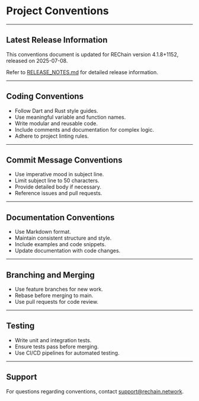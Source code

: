 # Project Conventions

---

## Latest Release Information

This conventions document is updated for REChain version 4.1.8+1152, released on 2025-07-08.

Refer to [RELEASE_NOTES.md](./RELEASE_NOTES.md) for detailed release information.

---

## Coding Conventions

- Follow Dart and Rust style guides.
- Use meaningful variable and function names.
- Write modular and reusable code.
- Include comments and documentation for complex logic.
- Adhere to project linting rules.

---

## Commit Message Conventions

- Use imperative mood in subject line.
- Limit subject line to 50 characters.
- Provide detailed body if necessary.
- Reference issues and pull requests.

---

## Documentation Conventions

- Use Markdown format.
- Maintain consistent structure and style.
- Include examples and code snippets.
- Update documentation with code changes.

---

## Branching and Merging

- Use feature branches for new work.
- Rebase before merging to main.
- Use pull requests for code review.

---

## Testing

- Write unit and integration tests.
- Ensure tests pass before merging.
- Use CI/CD pipelines for automated testing.

---

## Support

For questions regarding conventions, contact support@rechain.network.
